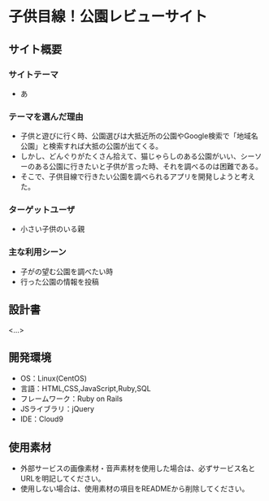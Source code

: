 # 子供目線！公園レビューサイト

## サイト概要
### サイトテーマ
- あ

### テーマを選んだ理由
- 子供と遊びに行く時、公園選びは大抵近所の公園やGoogle検索で「地域名　公園」と検索すれば大抵の公園が出てくる。
- しかし、どんぐりがたくさん拾えて、猫じゃらしのある公園がいい、シーソーのある公園に行きたいと子供が言った時、それを調べるのは困難である。
- そこで、子供目線で行きたい公園を調べられるアプリを開発しようと考えた。

### ターゲットユーザ
- 小さい子供のいる親

### 主な利用シーン
- 子がの望む公園を調べたい時
- 行った公園の情報を投稿

## 設計書
<...>

## 開発環境
- OS：Linux(CentOS)
- 言語：HTML,CSS,JavaScript,Ruby,SQL
- フレームワーク：Ruby on Rails
- JSライブラリ：jQuery
- IDE：Cloud9

## 使用素材
- 外部サービスの画像素材・音声素材を使用した場合は、必ずサービス名とURLを明記してください。
- 使用しない場合は、使用素材の項目をREADMEから削除してください。

